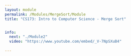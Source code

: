 ```yaml
---
layout: module
permalink: /Modules/MergeSort/Module
title: "CS173: Intro to Computer Science - Merge Sort"


info:
  next: "./Module2"
  video: "https://www.youtube.com/embed/_V-7NpSXuB4"
  
---
```

